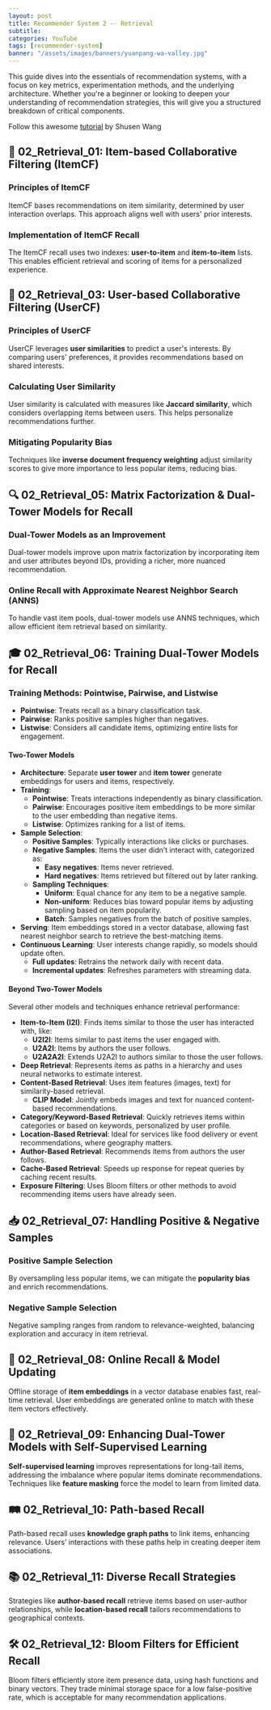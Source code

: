 ```yaml
---
layout: post
title: Recommender System 2 -- Retrieval
subtitle:
categories: YouTube
tags: [recommender-system]
banner: "/assets/images/banners/yuanpang-wa-valley.jpg"
---
```


This guide dives into the essentials of recommendation systems, with a focus on key metrics, experimentation methods, and the underlying architecture. Whether you're a beginner or looking to deepen your understanding of recommendation strategies, this will give you a structured breakdown of critical components.

Follow this awesome [tutorial](https://www.youtube.com/watch?v=5dTOPen28ts&list=PLvOO0btloRntAi-VnV06M1Bu0X1xljUUP&index=1) by 
Shusen Wang

## 🔄 02_Retrieval_01: Item-based Collaborative Filtering (ItemCF)

### Principles of ItemCF
ItemCF bases recommendations on item similarity, determined by user interaction overlaps. This approach aligns well with users' prior interests.

### Implementation of ItemCF Recall
The ItemCF recall uses two indexes: **user-to-item** and **item-to-item** lists. This enables efficient retrieval and scoring of items for a personalized experience.

## 👥 02_Retrieval_03: User-based Collaborative Filtering (UserCF)

### Principles of UserCF
UserCF leverages **user similarities** to predict a user's interests. By comparing users' preferences, it provides recommendations based on shared interests.

### Calculating User Similarity
User similarity is calculated with measures like **Jaccard similarity**, which considers overlapping items between users. This helps personalize recommendations further.

### Mitigating Popularity Bias
Techniques like **inverse document frequency weighting** adjust similarity scores to give more importance to less popular items, reducing bias.

## 🔍 02_Retrieval_05: Matrix Factorization & Dual-Tower Models for Recall

### Dual-Tower Models as an Improvement
Dual-tower models improve upon matrix factorization by incorporating item and user attributes beyond IDs, providing a richer, more nuanced recommendation.

### Online Recall with Approximate Nearest Neighbor Search (ANNS)
To handle vast item pools, dual-tower models use ANNS techniques, which allow efficient item retrieval based on similarity.

## 🎓 02_Retrieval_06: Training Dual-Tower Models for Recall

### Training Methods: Pointwise, Pairwise, and Listwise
- **Pointwise**: Treats recall as a binary classification task.
- **Pairwise**: Ranks positive samples higher than negatives.
- **Listwise**: Considers all candidate items, optimizing entire lists for engagement.

#### **Two-Tower Models**
- **Architecture**: Separate **user tower** and **item tower** generate embeddings for users and items, respectively.
- **Training**:
    - **Pointwise**: Treats interactions independently as binary classification.
    - **Pairwise**: Encourages positive item embeddings to be more similar to the user embedding than negative items.
    - **Listwise**: Optimizes ranking for a list of items.
- **Sample Selection**:
    - **Positive Samples**: Typically interactions like clicks or purchases.
    - **Negative Samples**: Items the user didn’t interact with, categorized as:
        - **Easy negatives**: Items never retrieved.
        - **Hard negatives**: Items retrieved but filtered out by later ranking.
    - **Sampling Techniques**: 
        - **Uniform**: Equal chance for any item to be a negative sample.
        - **Non-uniform**: Reduces bias toward popular items by adjusting sampling based on item popularity.
        - **Batch**: Samples negatives from the batch of positive samples.
- **Serving**: Item embeddings stored in a vector database, allowing fast nearest neighbor search to retrieve the best-matching items.
- **Continuous Learning**: User interests change rapidly, so models should update often.
    - **Full updates**: Retrains the network daily with recent data.
    - **Incremental updates**: Refreshes parameters with streaming data.

#### **Beyond Two-Tower Models**

Several other models and techniques enhance retrieval performance:

- **Item-to-Item (I2I)**: Finds items similar to those the user has interacted with, like:
    - **U2I2I**: Items similar to past items the user engaged with.
    - **U2A2I**: Items by authors the user follows.
    - **U2A2A2I**: Extends U2A2I to authors similar to those the user follows.
- **Deep Retrieval**: Represents items as paths in a hierarchy and uses neural networks to estimate interest.
- **Content-Based Retrieval**: Uses item features (images, text) for similarity-based retrieval.
    - **CLIP Model**: Jointly embeds images and text for nuanced content-based recommendations.
- **Category/Keyword-Based Retrieval**: Quickly retrieves items within categories or based on keywords, personalized by user profile.
- **Location-Based Retrieval**: Ideal for services like food delivery or event recommendations, where geography matters.
- **Author-Based Retrieval**: Recommends items from authors the user follows.
- **Cache-Based Retrieval**: Speeds up response for repeat queries by caching recent results.
- **Exposure Filtering**: Uses Bloom filters or other methods to avoid recommending items users have already seen.


## 📥 02_Retrieval_07: Handling Positive & Negative Samples

### Positive Sample Selection
By oversampling less popular items, we can mitigate the **popularity bias** and enrich recommendations.

### Negative Sample Selection
Negative sampling ranges from random to relevance-weighted, balancing exploration and accuracy in item retrieval.

## 💾 02_Retrieval_08: Online Recall & Model Updating

Offline storage of **item embeddings** in a vector database enables fast, real-time retrieval. User embeddings are generated online to match with these item vectors effectively.

## 🔎 02_Retrieval_09: Enhancing Dual-Tower Models with Self-Supervised Learning

**Self-supervised learning** improves representations for long-tail items, addressing the imbalance where popular items dominate recommendations. Techniques like **feature masking** force the model to learn from limited data.

## 🛤 02_Retrieval_10: Path-based Recall

Path-based recall uses **knowledge graph paths** to link items, enhancing relevance. Users’ interactions with these paths help in creating deeper item associations.

## 📚 02_Retrieval_11: Diverse Recall Strategies

Strategies like **author-based recall** retrieve items based on user-author relationships, while **location-based recall** tailors recommendations to geographical contexts.

## 🛠 02_Retrieval_12: Bloom Filters for Efficient Recall

Bloom filters efficiently store item presence data, using hash functions and binary vectors. They trade minimal storage space for a low false-positive rate, which is acceptable for many recommendation applications.



